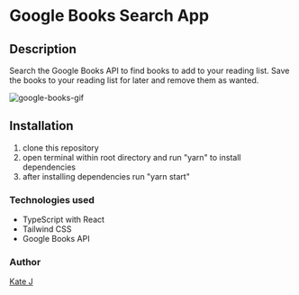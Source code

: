 # Google Books Search App

## Description
Search the Google Books API to find books to add to your reading list.  Save the books to your reading list for later and remove them as wanted.

![google-books-gif](https://user-images.githubusercontent.com/91970214/171074401-d68da0e7-b437-4e12-a444-e2728795afc9.gif)

## Installation

1. clone this repository
2. open terminal within root directory and run "yarn" to install dependencies
3. after installing dependencies run "yarn start"

### Technologies used

- TypeScript with React
- Tailwind CSS
- Google Books API

### Author
[Kate J](https://k-g-j.github.io/kate3.0/)
